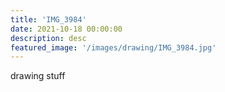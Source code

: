 ```yaml
---
title: 'IMG_3984'
date: 2021-10-18 00:00:00
description: desc
featured_image: '/images/drawing/IMG_3984.jpg'
---
```


drawing stuff